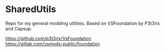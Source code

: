 # SharedUtils

Repo for my general modding utilities. Based on VSFoundation by P3t3rix and Capsup.<br/>

https://github.com/p3t3rix/VsFoundation<br/>
https://gitlab.com/vsmods-public/foundation
